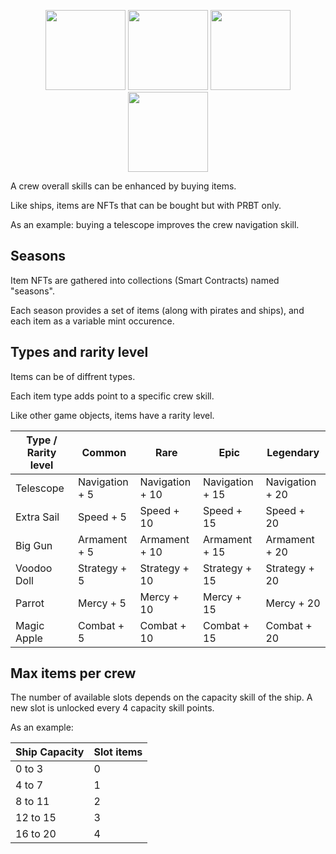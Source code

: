 <p align="center">
  <img width="128" height="128" src="./img/item1.png">
  <img width="128" height="128" src="./img/item2.png">
  <img width="128" height="128" src="./img/item3.png">
  <img width="128" height="128" src="./img/item4.png">
</p>



A crew overall skills can be enhanced by buying items.

Like ships, items are NFTs that can be bought but with PRBT only.

As an example: buying a telescope improves the crew navigation skill.

## Seasons

Item NFTs are gathered into collections (Smart Contracts) named "seasons".

Each season provides a set of items (along with pirates and ships), and each item as a variable mint occurence.

## Types and rarity level

Items can be of diffrent types.

Each item type adds point to a specific crew skill.

Like other game objects, items have a rarity level.

| Type / Rarity level | Common         | Rare            | Epic            | Legendary       |
|---------------------|----------------|-----------------|-----------------|-----------------|
| Telescope           | Navigation + 5 | Navigation + 10 | Navigation + 15 | Navigation + 20 |
| Extra Sail          | Speed + 5      | Speed + 10      | Speed + 15      | Speed + 20      |
| Big Gun             | Armament + 5   | Armament + 10   | Armament + 15   | Armament + 20   |
| Voodoo Doll         | Strategy + 5   | Strategy + 10   | Strategy + 15   | Strategy + 20   |
| Parrot              | Mercy + 5      | Mercy + 10      | Mercy + 15      | Mercy + 20      |
| Magic Apple         | Combat + 5     | Combat + 10     | Combat + 15     | Combat + 20     |

## Max items per crew

The number of available slots depends on the capacity skill of the ship. A new slot is unlocked every 4 capacity skill points.

As an example: 

| Ship Capacity    	| Slot items 	     |
|-------------------|------------------|
| 0 to 3            | 0            	   |
| 4 to 7      	    | 1                |
| 8 to 11    	      | 2    	           |
| 12 to 15    	    | 3    	           |
| 16 to 20    	    | 4    	           |


